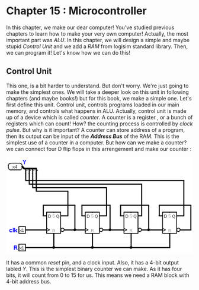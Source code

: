 # Chapter 15 : Microcontroller 
In this chapter, we make our dear computer! You've studied previous chapters to learn how to make your very own 
computer! Actually, the most important part was *ALU*. In this chapter, we will design a simple and maybe stupid 
*Control Unit* and we add a *RAM* from logisim standard library. Then, we can program it! Let's know how we can 
do this!

## Control Unit 
This one, is a bit harder to understand. But don't worry. We're just going to make the simplest ones. We will take 
a deeper look on this unit in following chapters (and maybe books!) but for this book, we make a simple one. Let's first
define this unit. Control unit, controls programs loaded in our main memory, and controls what happens in ALU. Actually, 
control unit is made up of a device which is called *counter*. A counter is a register , or a bunch of registers which 
can count! How? the counting process is controlled by *clock pulse*. But why is it important? A counter can store 
address of a program, then its output can be input of the ***Address Bus*** of the RAM. This is the simplest use of 
a counter in a computer. But how can we make a counter? we can connect four D flip flops in this arrengement and make 
our counter : 

![The Counter](figures/final/TheCounter.png)

It has a common *reset* pin, and a clock input. Also, it has a 4-bit output labled *Y*. This is the simplest binary counter 
we can make. As it has four bits, it will count from 0 to 15 for us. This means we need a RAM block with 4-bit address bus. 